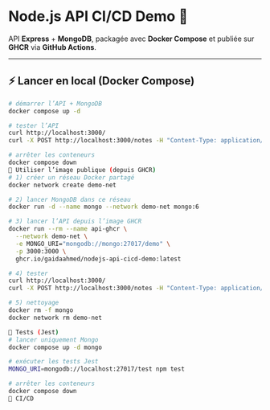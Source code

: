 # Node.js API CI/CD Demo 🚀

API **Express** + **MongoDB**, packagée avec **Docker Compose** et publiée sur **GHCR** via **GitHub Actions**.

---

## ⚡ Lancer en local (Docker Compose)

```bash
# démarrer l’API + MongoDB
docker compose up -d

# tester l’API
curl http://localhost:3000/
curl -X POST http://localhost:3000/notes -H "Content-Type: application/json" -d '{"text":"hello"}'

# arrêter les conteneurs
docker compose down
🐳 Utiliser l’image publique (depuis GHCR)
# 1) créer un réseau Docker partagé
docker network create demo-net

# 2) lancer MongoDB dans ce réseau
docker run -d --name mongo --network demo-net mongo:6

# 3) lancer l’API depuis l’image GHCR
docker run --rm --name api-ghcr \
  --network demo-net \
  -e MONGO_URI="mongodb://mongo:27017/demo" \
  -p 3000:3000 \
  ghcr.io/gaidaahmed/nodejs-api-cicd-demo:latest

# 4) tester
curl http://localhost:3000/
curl -X POST http://localhost:3000/notes -H "Content-Type: application/json" -d '{"text":"depuis GHCR"}'

# 5) nettoyage
docker rm -f mongo
docker network rm demo-net

🧪 Tests (Jest)
# lancer uniquement Mongo
docker compose up -d mongo

# exécuter les tests Jest
MONGO_URI=mongodb://localhost:27017/test npm test

# arrêter les conteneurs
docker compose down
🔄 CI/CD
